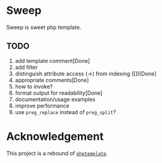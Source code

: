 # Sweep

Sweep is sweet php template.

## TODO

1. add template comment[Done]
2. add filter
3. distinguish attribute access (->) from indexing ([])[Done]
4. appropriate comments[Done]
5. how to invoke?
6. format output for readability[Done]
7. documentation/usage examples
8. improve performance
9. use `preg_replace` instead of `preg_split`?

# Acknowledgement

This project is a rebound of [`phptemplate`](https://github.com/lutaf/phptemplate).
